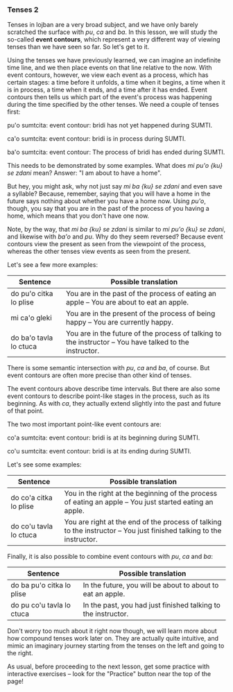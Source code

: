 ### Tenses 2

Tenses in lojban are a very broad subject, and we have only barely scratched the surface with _pu_, _ca_ and _ba_.
In this lesson, we will study the so-called **event contours**, which represent a very different way of viewing tenses than we have seen so far.
So let's get to it.

Using the tenses we have previously learned, we can imagine an indefinite time line, and we then place events on that line relative to the now.
With event contours, however, we view each event as a process, which has certain stages: a time before it unfolds, a time when it begins, a time when it is in process, a time when it ends, and a time after it has ended.
Event contours then tells us which part of the event's process was happening during the time specified by the other tenses.
We need a couple of tenses first:

<span class="definition-head">pu'o</span> sumtcita: event contour: bridi has not yet happened during SUMTI.

<span class="definition-head">ca'o</span> sumtcita: event contour: bridi is in process during SUMTI.

<span class="definition-head">ba'o</span> sumtcita: event contour: The process of bridi has ended during SUMTI.

This needs to be demonstrated by some examples.
What does _mi pu'o {ku} se zdani_ mean?
Answer: "I am about to have a home".

But hey, you might ask, why not just say _mi ba {ku} se zdani_ and even save a syllable?
Because, remember, saying that you will have a home in the future says nothing about whether you have a home now.
Using _pu'o_, though, you say that you are in the past of the process of you having a home, which means that you don't have one now.

Note, by the way, that _mi ba {ku} se zdani_ is similar to _mi pu'o {ku} se zdani_, and likewise with _ba'o_ and _pu_.
Why do they seem reversed?
Because event contours view the present as seen from the viewpoint of the process, whereas the other tenses view events as seen from the present.

Let's see a few more examples:

|Sentence|Possible translation|
|--------|-----------|
|do pu'o citka lo plise|You are in the past of the process of eating an apple &ndash; You are about to eat an apple.|
|mi ca'o gleki|You are in the present of the process of being happy &ndash; You are currently happy.|
|do ba'o tavla lo ctuca|You are in the future of the process of talking to the instructor &ndash; You have talked to the instructor.|

There is some semantic intersection with _pu_, _ca_ and _ba_, of course.
But event contours are often more precise than other kind of tenses.

The event contours above describe time intervals.
But there are also some event contours to describe point-like stages in the process, such as its beginning.
As with _ca_, they actually extend slightly into the past and future of that point.

The two most important point-like event contours are:

<span class="definition-head">co'a</span> sumtcita: event contour: bridi is at its beginning during SUMTI.

<span class="definition-head">co'u</span> sumtcita: event contour: bridi is at its ending during SUMTI.

Let's see some examples:

|Sentence|Possible translation|
|--------|-----------|
|do co'a citka lo plise|You in the right at the beginning of the process of eating an apple &ndash; You just started eating an apple.|
|do co'u tavla lo ctuca|You are right at the end of the process of talking to the instructor &ndash; You just finished talking to the instructor.|

Finally, it is also possible to combine event contours with _pu_, _ca_ and _ba_:

|Sentence|Possible translation|
|--------|-----------|
|do ba pu'o citka lo plise|In the future, you will be about to about to eat an apple.|
|do pu co'u tavla lo ctuca|In the past, you had just finished talking to the instructor.|

Don't worry too much about it right now though, we will learn more about how compound tenses work later on.
They are actually quite intuitive, and mimic an imaginary journey starting from the tenses on the left and going to the right.

As usual, before proceeding to the next lesson, get some practice with interactive exercises &ndash; look for the "Practice" button near the top of the page!
